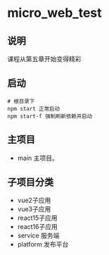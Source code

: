 # micro_web_test
## 说明
课程从第五章开始变得精彩
## 启动
```shell script
# 根目录下
npm start 正常启动
npm start-f 强制刷新依赖并启动
```

## 主项目

- main 主项目。


## 子项目分类
- vue2子应用
- vue3子应用
- react15子应用
- react16子应用
- service 服务端
- platform 发布平台
